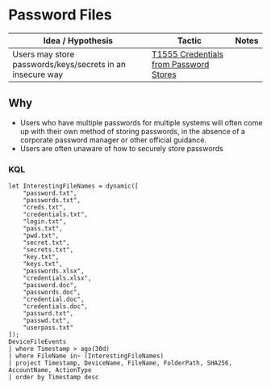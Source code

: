 # Password Files

|Idea / Hypothesis|Tactic|Notes|
|---|---|---|
|Users may store passwords/keys/secrets in an insecure way|[T1555 Credentials from Password Stores](https://attack.mitre.org/techniques/T1555/)||

## Why

- Users who have multiple passwords for multiple systems will often come up with their own method of storing passwords, in the absence of a corporate password manager or other official guidance.
- Users are often unaware of how to securely store passwords

### KQL

```KQL
let InterestingFileNames = dynamic([
    "password.txt",
    "passwords.txt",
    "creds.txt",
    "credentials.txt",
    "login.txt",
    "pass.txt",
    "pwd.txt",
    "secret.txt",
    "secrets.txt",
    "key.txt",
    "keys.txt",
    "passwords.xlsx",
    "credentials.xlsx",
    "password.doc",
    "passwords.doc",
    "credential.doc",
    "credentials.doc",
    "passwrd.txt",
    "passwd.txt",
    "userpass.txt"
]);
DeviceFileEvents
| where Timestamp > ago(30d)
| where FileName in~ (InterestingFileNames)
| project Timestamp, DeviceName, FileName, FolderPath, SHA256, AccountName, ActionType
| order by Timestamp desc
